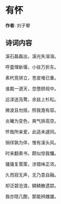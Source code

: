 # 有怀

**作者**: 刘子翚

## 诗词内容

溪石磊磊出，溪光失溶溶。

呼童理新堰，小驻万折东。

素杙竞骈立，苍皮堆已重。

谁裁一道天，忽堕顾视中。

远渌送凫鹜，余兹上杉松。

微波且勿摇，照我澹有容。

炎曦为变色，爽气排高空。

怀哉所亲爱，此适未遽同。

徜徉孰为伴，惟有溪头风。

时来翻素书，颇似惊我慵。

骚骚复策策，涉猎味正浓。

久而寂无声，无乃意自融。

却泛碧沧浪，鳞鳞散遗踪。

我亦隠几酣，那能辨雌雄。

